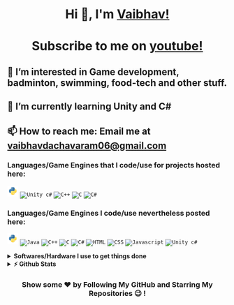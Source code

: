 <div align = "center">

# Hi 👋, I'm [Vaibhav!](https://github.com/XxCoderVaibhavxX/)
# Subscribe to me on [youtube!](https://www.youtube.com/channel/UC_t1aJFbtux4Fa4HSIeg9tg)

</div>

## 👀 I’m interested in Game development, badminton, swimming, food-tech and other stuff.
## 🌱 I’m currently learning Unity and C#
## 📫 How to reach me: Email me at vaibhavdachavaram06@gmail.com

### Languages/Game Engines that I code/use for projects hosted here: 
<code><img height="25" src="https://raw.githubusercontent.com/github/explore/80688e429a7d4ef2fca1e82350fe8e3517d3494d/topics/python/python.png" alt="python"></code> <code><img height="25" src="https://res.cloudinary.com/practicaldev/image/fetch/s--TQQL6ooA--/c_limit%2Cf_auto%2Cfl_progressive%2Cq_auto%2Cw_880/https://unity.com/logo-unity-web.png" alt="Unity c#"></code> <code><img height="25" src="https://th.bing.com/th/id/R149552db56d83912887736d23b9f7166?rik=rgrE5e5hNo0NOg&pid=ImgRaw" alt="C++"></code> <code><img height="25" src="https://dl1.cbsistatic.com/i/2017/05/17/12a7f6d2-4022-4885-8b33-6064eaa95ada/9db1614cd9ea8bab132df7b759bd78e3/imgingest-1077857239632445261.png" alt="C"></code>
<code><img height="25" src="https://iconape.com/wp-content/png_logo_vector/c-sharp-c-logo.png" alt="C#"></code>

### Languages/Game Engines I code/use nevertheless posted here:

<code><img height="25" src="https://raw.githubusercontent.com/github/explore/80688e429a7d4ef2fca1e82350fe8e3517d3494d/topics/python/python.png" alt="Python"></code> <code><img height="25" src="https://seeklogo.com/images/J/java-logo-7F8B35BAB3-seeklogo.com.png" alt="Java"></code> <code><img height="25" src="https://th.bing.com/th/id/R149552db56d83912887736d23b9f7166?rik=rgrE5e5hNo0NOg&pid=ImgRaw" alt="C++"></code> <code><img height="25" src="https://dl1.cbsistatic.com/i/2017/05/17/12a7f6d2-4022-4885-8b33-6064eaa95ada/9db1614cd9ea8bab132df7b759bd78e3/imgingest-1077857239632445261.png" alt="C"></code> <code><img height="25" src="https://iconape.com/wp-content/png_logo_vector/c-sharp-c-logo.png" alt="C#"></code> <code><img height="25" src="https://th.bing.com/th/id/OIP.qCW__3jFWBUxPjEbCFMIDgHaHa?pid=ImgDet&rs=1" alt="HTML"></code> <code><img height="25" src="https://th.bing.com/th/id/Rb7c2e508920a1168b94dea8675fa311d?rik=AExOKTbxWa9t1A&pid=ImgRaw" alt="CSS"></code> <code><img height="25" src="https://i.stack.imgur.com/Mmww2.png" alt="Javascript"></code> <code><img height="25" src="https://res.cloudinary.com/practicaldev/image/fetch/s--TQQL6ooA--/c_limit%2Cf_auto%2Cfl_progressive%2Cq_auto%2Cw_880/https://unity.com/logo-unity-web.png" alt="Unity c#"></code>

<details>	
  <br />
  <summary><b>Softwares/Hardware I use to get things done</b></summary>
  	<ul>
  	    <li><b>OS:</b> Windows 7 </li>
	    <li><b>PC: </b> Zoomstorm 7010 Series PC</li>
  	    <li><b>Browser: </b> Edge </li>
	    <li><b>Code Editor(s):</b>Pyscripter, Visual studio 2019, CodeBlocks, IntelliJ</li>
	</ul>	
</details>

<details>	
  <summary><b>⚡ Github Stats</b></summary>
<img height="180em" src="https://github-readme-stats.vercel.app/api?username=coderdino&show_icons=true&hide_border=true" />
<img height="180em" src="https://github-readme-stats.vercel.app/api/top-langs/?username=coderdino&exclude_repo=KNN-Image-Classification&show_icons=true&hide_border=true&layout=compact&langs_count=8"/>
</details>

<div align="center">

### Show some ❤️ by Following My GitHub and Starring My Repositories 😉 !

</div>
